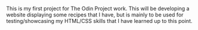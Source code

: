 This is my first project for The Odin Project work. This will be 
developing a website displaying some recipes that I have, but is
mainly to be used for testing/showcasing my HTML/CSS skills that
I have learned up to this point.